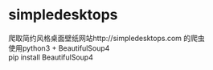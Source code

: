# simpledesktops
爬取简约风格桌面壁纸网站http://simpledesktops.com 的爬虫<br>
使用python3 + BeautifulSoup4<br>
pip install BeautifulSoup4
